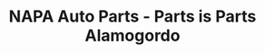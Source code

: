 ---
title: "NAPA Auto Parts - Parts is Parts Alamogordo"
url: /alamogordo/napa-auto-parts-parts-is-parts-alamogordo/
shop: Autoteile
---